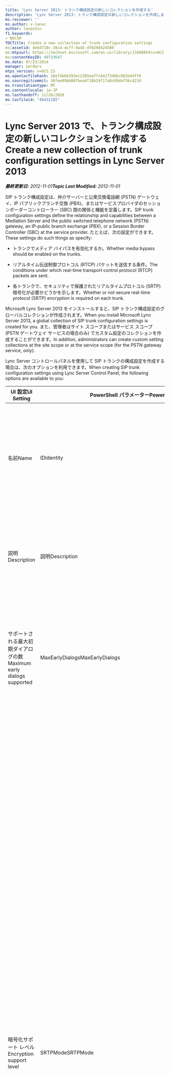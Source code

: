 ```yaml
---
title: 'Lync Server 2013: トランク構成設定の新しいコレクションを作成する'
description: 'Lync Server 2013: トランク構成設定の新しいコレクションを作成します。'
ms.reviewer: ''
ms.author: v-lanac
author: lanachin
f1.keywords:
- NOCSH
TOCTitle: Create a new collection of trunk configuration settings
ms:assetid: 4ebd710c-38cd-4cff-9a45-df029d424580
ms:mtpsurl: https://technet.microsoft.com/en-us/library/JJ688054(v=OCS.15)
ms:contentKeyID: 49733647
ms.date: 07/23/2014
manager: serdars
mtps_version: v=OCS.15
ms.openlocfilehash: 16ef4bb6393ec2385eaf7c642734bbc803d4dff6
ms.sourcegitcommit: 36fee89bb887bea4f18b19f17a8c69daf5bc423d
ms.translationtype: MT
ms.contentlocale: ja-JP
ms.lasthandoff: 11/26/2020
ms.locfileid: "49432185"
---
```

# <a name="create-a-new-collection-of-trunk-configuration-settings-in-lync-server-2013"></a><span data-ttu-id="9329f-103">Lync Server 2013 で、トランク構成設定の新しいコレクションを作成する</span><span class="sxs-lookup"><span data-stu-id="9329f-103">Create a new collection of trunk configuration settings in Lync Server 2013</span></span>

<div data-xmlns="http://www.w3.org/1999/xhtml">

<div class="topic" data-xmlns="http://www.w3.org/1999/xhtml" data-msxsl="urn:schemas-microsoft-com:xslt" data-cs="https://msdn.microsoft.com/">

<div data-asp="https://msdn2.microsoft.com/asp">



</div>

<div id="mainSection">

<div id="mainBody"><span data-ttu-id="9329f-104">

<span> </span></span><span class="sxs-lookup"><span data-stu-id="9329f-104">

<span> </span></span></span>

<span data-ttu-id="9329f-105">_**最終更新日:** 2012-11-01_</span><span class="sxs-lookup"><span data-stu-id="9329f-105">_**Topic Last Modified:** 2012-11-01_</span></span>

<span data-ttu-id="9329f-106">SIP トランク構成設定は、仲介サーバーと公衆交換電話網 (PSTN) ゲートウェイ、IP パブリックブランチ交換 (PBX)、またはサービスプロバイダのセッションボーダーコントローラー (SBC) 間の関係と機能を定義します。</span><span class="sxs-lookup"><span data-stu-id="9329f-106">SIP trunk configuration settings define the relationship and capabilities between a Mediation Server and the public switched telephone network (PSTN) gateway, an IP-public branch exchange (PBX), or a Session Border Controller (SBC) at the service provider.</span></span> <span data-ttu-id="9329f-107">たとえば、次の設定ができます。</span><span class="sxs-lookup"><span data-stu-id="9329f-107">These settings do such things as specify:</span></span>

  - <span data-ttu-id="9329f-108">トランクでメディア バイパスを有効化するか。</span><span class="sxs-lookup"><span data-stu-id="9329f-108">Whether media bypass should be enabled on the trunks.</span></span>

  - <span data-ttu-id="9329f-109">リアルタイム伝送制御プロトコル (RTCP) パケットを送信する条件。</span><span class="sxs-lookup"><span data-stu-id="9329f-109">The conditions under which real-time transport control protocol (RTCP) packets are sent.</span></span>

  - <span data-ttu-id="9329f-110">各トランクで、セキュリティで保護されたリアルタイムプロトコル (SRTP) 暗号化が必要かどうかを示します。</span><span class="sxs-lookup"><span data-stu-id="9329f-110">Whether or not secure real-time protocol (SRTP) encryption is required on each trunk.</span></span>

<span data-ttu-id="9329f-111">Microsoft Lync Server 2013 をインストールすると、SIP トランク構成設定のグローバルコレクションが作成されます。</span><span class="sxs-lookup"><span data-stu-id="9329f-111">When you install Microsoft Lync Server 2013, a global collection of SIP trunk configuration settings is created for you.</span></span> <span data-ttu-id="9329f-112">また、管理者はサイト スコープまたはサービス スコープ (PSTN ゲートウェイ サービスの場合のみ) でカスタム設定のコレクションを作成することができます。</span><span class="sxs-lookup"><span data-stu-id="9329f-112">In addition, administrators can create custom setting collections at the site scope or at the service scope (for the PSTN gateway service, only).</span></span>

<span data-ttu-id="9329f-113">Lync Server コントロールパネルを使用して SIP トランクの構成設定を作成する場合は、次のオプションを利用できます。</span><span class="sxs-lookup"><span data-stu-id="9329f-113">When creating SIP trunk configuration settings using Lync Server Control Panel, the following options are available to you:</span></span>


<table>
<colgroup>
<col style="width: 33%" />
<col style="width: 33%" />
<col style="width: 33%" />
</colgroup>
<thead>
<tr class="header">
<th><span data-ttu-id="9329f-114">UI 設定</span><span class="sxs-lookup"><span data-stu-id="9329f-114">UI Setting</span></span></th>
<th><span data-ttu-id="9329f-115">PowerShell パラメーター</span><span class="sxs-lookup"><span data-stu-id="9329f-115">PowerShell Parameter</span></span></th>
<th><span data-ttu-id="9329f-116">説明</span><span class="sxs-lookup"><span data-stu-id="9329f-116">Description</span></span></th>
</tr>
</thead>
<tbody>
<tr class="odd">
<td><p><span data-ttu-id="9329f-117">名前</span><span class="sxs-lookup"><span data-stu-id="9329f-117">Name</span></span></p></td>
<td><p><span data-ttu-id="9329f-118">ID</span><span class="sxs-lookup"><span data-stu-id="9329f-118">Identity</span></span></p></td>
<td><p><span data-ttu-id="9329f-p103">コレクションの一意の識別子。このプロパティは読み取り専用です。トランク構成設定のコレクションの Identity は変更できません。</span><span class="sxs-lookup"><span data-stu-id="9329f-p103">Unique identifier for the collection. This property is read-only; you cannot change the Identity of a collection of trunk configuration settings.</span></span></p></td>
</tr>
<tr class="even">
<td><p><span data-ttu-id="9329f-121">説明</span><span class="sxs-lookup"><span data-stu-id="9329f-121">Description</span></span></p></td>
<td><p><span data-ttu-id="9329f-122">説明</span><span class="sxs-lookup"><span data-stu-id="9329f-122">Description</span></span></p></td>
<td><p><span data-ttu-id="9329f-123">管理者が、設定に関する追加情報を格納できます (たとえば、トランク構成の目的)。</span><span class="sxs-lookup"><span data-stu-id="9329f-123">Provides a way for administrators to store addition information about the settings (for example, the purpose of the trunk configuration).</span></span></p></td>
</tr>
<tr class="odd">
<td><p><span data-ttu-id="9329f-124">サポートされる最大初期ダイアログの数</span><span class="sxs-lookup"><span data-stu-id="9329f-124">Maximum early dialogs supported</span></span></p></td>
<td><p><span data-ttu-id="9329f-125">MaxEarlyDialogs</span><span class="sxs-lookup"><span data-stu-id="9329f-125">MaxEarlyDialogs</span></span></p></td>
<td><p><span data-ttu-id="9329f-126">サービス プロバイダーの PSTN ゲートウェイ、IP-PBX、または SBC が、仲介サーバーに送信した INVITE に対して受信できる分岐応答の最大数です。</span><span class="sxs-lookup"><span data-stu-id="9329f-126">The maximum number of forked responses a PSTN gateway, IP-PBX, or SBC at the service provider can receive to an Invite that it sent to the Mediation Server.</span></span></p></td>
</tr>
<tr class="even">
<td><p><span data-ttu-id="9329f-127">暗号化サポート レベル</span><span class="sxs-lookup"><span data-stu-id="9329f-127">Encryption support level</span></span></p></td>
<td><p><span data-ttu-id="9329f-128">SRTPMode</span><span class="sxs-lookup"><span data-stu-id="9329f-128">SRTPMode</span></span></p></td>
<td><p><span data-ttu-id="9329f-129">仲介サーバーと、サービス プロバイダーの PSTN ゲートウェイ、IP-PBX、または SBC 間のメディア トラフィックを保護するためのサポート レベルを示します。</span><span class="sxs-lookup"><span data-stu-id="9329f-129">Indicates the level of support for protecting media traffic between the Mediation Server and the PSTN Gateway, IP-PBX, or SBC at the service provider.</span></span> <span data-ttu-id="9329f-130">メディア バイパスの場合、この値はメディア構成の EncryptionLevel 設定と互換性を持つ必要があります。</span><span class="sxs-lookup"><span data-stu-id="9329f-130">For media bypass cases, this value must be compatible with the EncryptionLevel setting in the media configuration.</span></span> <span data-ttu-id="9329f-131">メディア構成は、 <a href="https://docs.microsoft.com/powershell/module/skype/New-CsMediaConfiguration">CsMediaConfiguration</a> コマンドレットと <a href="https://docs.microsoft.com/powershell/module/skype/Set-CsMediaConfiguration">CsMediaConfiguration</a> コマンドレットを使用して設定されます。</span><span class="sxs-lookup"><span data-stu-id="9329f-131">Media configuration is set by using the <a href="https://docs.microsoft.com/powershell/module/skype/New-CsMediaConfiguration">New-CsMediaConfiguration</a> and <a href="https://docs.microsoft.com/powershell/module/skype/Set-CsMediaConfiguration">Set-CsMediaConfiguration</a> cmdlets.</span></span></p>
<p><span data-ttu-id="9329f-132">有効な値は次のとおりです。</span><span class="sxs-lookup"><span data-stu-id="9329f-132">Allowed values are:</span></span></p>
<ul>
<li><p><span data-ttu-id="9329f-133">Required: SRTP 暗号化を使用する必要があります。</span><span class="sxs-lookup"><span data-stu-id="9329f-133">Required: SRTP encryption must be used.</span></span></p></li>
<li><p><span data-ttu-id="9329f-134">Optional: ゲートウェイでサポートされている場合は、SRTP が使用されます。</span><span class="sxs-lookup"><span data-stu-id="9329f-134">Optional: SRTP will be used if the gateway supports it.</span></span></p></li>
<li><p><span data-ttu-id="9329f-135">Not Supported: SRTP 暗号化がサポートされていないので、使用されません。</span><span class="sxs-lookup"><span data-stu-id="9329f-135">Not Supported: SRTP encryption is not supported and therefore will not be used.</span></span></p></li>
</ul>
<p><span data-ttu-id="9329f-p105">SRTPMode は、ゲートウェイがトランスポート層セキュリティ (TLS) プロトコルを使用するよう構成されている場合にのみ使用されます。ゲートウェイがトランスポートとして伝送制御プロトコル (TCP) を使用するように構成されている場合は、SRTPMode は内部で Not Supported に設定されます。</span><span class="sxs-lookup"><span data-stu-id="9329f-p105">SRTPMode is used only if the gateway is configured to use Transport Layer Security (TLS). If the gateway is configured with Transmission Control Protocol (TCP) as the transport, SRTPMode is internally set to Not Supported.</span></span></p></td>
</tr>
<tr class="odd">
<td><p><span data-ttu-id="9329f-138">サポートの参照</span><span class="sxs-lookup"><span data-stu-id="9329f-138">Refer support</span></span></p></td>
<td><p><span data-ttu-id="9329f-139">Enable3pccRefer</span><span class="sxs-lookup"><span data-stu-id="9329f-139">Enable3pccRefer</span></span></p>
<p><span data-ttu-id="9329f-140">EnableReferSupport</span><span class="sxs-lookup"><span data-stu-id="9329f-140">EnableReferSupport</span></span></p></td>
<td><p><span data-ttu-id="9329f-141">[<strong>ゲートウェイへの参照の送信を有効にする</strong>] に設定した場合、トランクが仲介サーバーからの REFER 要求の受信をサポートすることを示します。</span><span class="sxs-lookup"><span data-stu-id="9329f-141">If set to <strong>Enable sending refer to the gateway</strong>, indicates that the trunk supports receiving Refer requests from the Mediation Server.</span></span></p>
<p><span data-ttu-id="9329f-142">[<strong>サードパーティ通話コントロールを使用する参照を有効にする</strong>] に設定すると、3PCC プロトコルを使用して転送される通話がホストされたサイトをバイパスできるようにすることを示します。</span><span class="sxs-lookup"><span data-stu-id="9329f-142">If set to <strong>Enable refer using third-party call control</strong>, indicates that the 3pcc protocol can be used to allow transferred calls to bypass the hosted site.</span></span> <span data-ttu-id="9329f-143">3pcc はサードパーティコントロールとも呼ばれ、 &quot; &quot; サードパーティが1組の発信者に接続するために使用される場合 (たとえば、ユーザー a からメンバー B に電話をかけているオペレーターなど) に発生します。</span><span class="sxs-lookup"><span data-stu-id="9329f-143">3pcc is also known as &quot;third party control,&quot; and occurs when a third-party is used to connect a pair of callers (for example, an operator placing a call from person A to person B).</span></span></p></td>
</tr>
<tr class="even">
<td><p><span data-ttu-id="9329f-144">メディアのバイパスを有効にする</span><span class="sxs-lookup"><span data-stu-id="9329f-144">Enable media bypass</span></span></p></td>
<td><p><span data-ttu-id="9329f-145">EnableBypass</span><span class="sxs-lookup"><span data-stu-id="9329f-145">EnableBypass</span></span></p></td>
<td><p><span data-ttu-id="9329f-p107">メディア バイパスがこのトランクに対して有効かどうかを示します。メディア バイパスは、[<strong>集中メディア処理</strong>] も有効になっている場合にのみ有効にできます。</span><span class="sxs-lookup"><span data-stu-id="9329f-p107">Indicates whether media bypass is enabled for this trunk. Media bypass can only be enabled if <strong>Centralized media processing</strong> is also enabled.</span></span></p></td>
</tr>
<tr class="odd">
<td><p><span data-ttu-id="9329f-148">集中メディア処理</span><span class="sxs-lookup"><span data-stu-id="9329f-148">Centralized media processing</span></span></p></td>
<td><p><span data-ttu-id="9329f-149">ConcentratedTopology</span><span class="sxs-lookup"><span data-stu-id="9329f-149">ConcentratedTopology</span></span></p></td>
<td><p><span data-ttu-id="9329f-p108">既知のメディア終端ポイントがあるかどうかを示します (既知のメディア終端ポイントの例として、メディア終端が信号終端と同じ IP を持つ PSTN ゲートウェイがあります)。</span><span class="sxs-lookup"><span data-stu-id="9329f-p108">Indicates whether there is a well-known media termination point. (An example of a well-known media termination point would be a PSTN gateway where the media termination has the same IP as the signaling termination.)</span></span></p></td>
</tr>
<tr class="even">
<td><p><span data-ttu-id="9329f-152">RTP ラッチを有効にする</span><span class="sxs-lookup"><span data-stu-id="9329f-152">Enable RTP latching</span></span></p></td>
<td><p><span data-ttu-id="9329f-153">EnableRTPLatching</span><span class="sxs-lookup"><span data-stu-id="9329f-153">EnableRTPLatching</span></span></p></td>
<td><p><span data-ttu-id="9329f-p109">SIP トランクが RTP ラッチをサポートするかどうかを示します。RTP ラッチは、NAT (ネットワーク アドレス変換) 装置またはファイアウォールを経由した RTP/RTCP 接続を可能にする技術です。</span><span class="sxs-lookup"><span data-stu-id="9329f-p109">Indicates whether or not the SIP trunks support RTP latching. RTP latching is a technology that enables RTP/RTCP connectivity through a NAT (network address translator) device or firewall.</span></span></p></td>
</tr>
<tr class="odd">
<td><p><span data-ttu-id="9329f-156">着信転送履歴を有効にする</span><span class="sxs-lookup"><span data-stu-id="9329f-156">Enable forward call history</span></span></p></td>
<td><p><span data-ttu-id="9329f-157">ForwardCallHistory</span><span class="sxs-lookup"><span data-stu-id="9329f-157">ForwardCallHistory</span></span></p></td>
<td><p><span data-ttu-id="9329f-158">通話履歴の情報をトランク経由で転送するかどうかを指定します。</span><span class="sxs-lookup"><span data-stu-id="9329f-158">Indicates whether call history information will be forwarded through the trunk.</span></span></p></td>
</tr>
<tr class="even">
<td><p><span data-ttu-id="9329f-159">P-Asserted-Identity データの転送を有効にする</span><span class="sxs-lookup"><span data-stu-id="9329f-159">Enable forward P-Asserted-Identity data</span></span></p></td>
<td><p><span data-ttu-id="9329f-160">ForwardPAI</span><span class="sxs-lookup"><span data-stu-id="9329f-160">ForwardPAI</span></span></p></td>
<td><p><span data-ttu-id="9329f-p110">P-Asserted-Identity (PAI) ヘッダーを通話とともに転送するかどうかを示します。PAI ヘッダーがあれば、発信者 ID を確認できます。</span><span class="sxs-lookup"><span data-stu-id="9329f-p110">Indicates whether the P-Asserted-Identity (PAI) header will be forwarded along with the call. The PAI header provides a way to verify the identity of the caller.</span></span></p></td>
</tr>
<tr class="odd">
<td><p><span data-ttu-id="9329f-163">送信ルーティング フェールオーバー タイマーを有効にする</span><span class="sxs-lookup"><span data-stu-id="9329f-163">Enable outbound routing failover timer</span></span></p></td>
<td><p><span data-ttu-id="9329f-164">EnableFastFailoverTimer</span><span class="sxs-lookup"><span data-stu-id="9329f-164">EnableFastFailoverTimer</span></span></p></td>
<td><p><span data-ttu-id="9329f-p111">発信通話が 10 秒以内にゲートウェイによって応答されない場合に次に使用できるトランクにルーティングするかどうかを示します。他にトランクがない場合は、通話は自動的に破棄されます。ネットワークおよびゲートウェイの応答が遅い環境の場合、通話が不必要に破棄されるようになる可能性があります。</span><span class="sxs-lookup"><span data-stu-id="9329f-p111">Indicates whether outbound calls that are not answered by the gateway within 10 seconds will be routed to the next available trunk; if there are no additional trunks then the call will automatically be dropped. In an organization with slow networks and gateway responses, that could potentially result in calls being dropped unnecessarily.</span></span></p></td>
</tr>
<tr class="even">
<td><p><span data-ttu-id="9329f-167">関連付けられている PSTN 使用法</span><span class="sxs-lookup"><span data-stu-id="9329f-167">Associated PSTN usages</span></span></p></td>
<td><p><span data-ttu-id="9329f-168">PSTNUsages</span><span class="sxs-lookup"><span data-stu-id="9329f-168">PSTNUsages</span></span></p></td>
<td><p><span data-ttu-id="9329f-169">トランクに割り当てられた PSTN 使用法のコレクションです。</span><span class="sxs-lookup"><span data-stu-id="9329f-169">Collection of PSTN usages assigned to the trunk.</span></span></p></td>
</tr>
<tr class="odd">
<td><p><span data-ttu-id="9329f-170">テストする変換後の番号</span><span class="sxs-lookup"><span data-stu-id="9329f-170">Translated number to test</span></span></p></td>
<td><p><span data-ttu-id="9329f-171">該当なし</span><span class="sxs-lookup"><span data-stu-id="9329f-171">N/A</span></span></p></td>
<td><p><span data-ttu-id="9329f-172">トランクの構成設定の臨時テストを行うために使用できる電話番号です。</span><span class="sxs-lookup"><span data-stu-id="9329f-172">Phone number that can be used to do an ad hoc test of the trunk configuration settings.</span></span></p></td>
</tr>
<tr class="even">
<td><p><span data-ttu-id="9329f-173">関連付けられている変換ルール</span><span class="sxs-lookup"><span data-stu-id="9329f-173">Associated translation rules</span></span></p></td>
<td><p><span data-ttu-id="9329f-174">OutboundTranslationRulesList</span><span class="sxs-lookup"><span data-stu-id="9329f-174">OutboundTranslationRulesList</span></span></p></td>
<td><p><span data-ttu-id="9329f-175">発信ルーティングによって処理される通話 (PBX または PSTN の宛先にルーティングされる通話) に適用される、電話番号変換ルールのコレクションです。</span><span class="sxs-lookup"><span data-stu-id="9329f-175">Collection of phone number translation rules that apply to calls handled by Outbound Routing (calls routed to PBX or PSTN destinations).</span></span></p></td>
</tr>
<tr class="odd">
<td><p><span data-ttu-id="9329f-176">着信者番号の変換ルール</span><span class="sxs-lookup"><span data-stu-id="9329f-176">Called number translation rules</span></span></p></td>
<td><p><span data-ttu-id="9329f-177">OutboundCallingNumberTranslationRulesList</span><span class="sxs-lookup"><span data-stu-id="9329f-177">OutboundCallingNumberTranslationRulesList</span></span></p></td>
<td><p><span data-ttu-id="9329f-178">トランクに割り当てられた発信電話番号の変換ルールのコレクションです。</span><span class="sxs-lookup"><span data-stu-id="9329f-178">Collection of outbound calling number translation rules assigned to the trunk.</span></span></p></td>
</tr>
<tr class="even">
<td><p><span data-ttu-id="9329f-179">テストする電話番号</span><span class="sxs-lookup"><span data-stu-id="9329f-179">Phone number to test</span></span></p></td>
<td><p><span data-ttu-id="9329f-180">該当なし</span><span class="sxs-lookup"><span data-stu-id="9329f-180">N/A</span></span></p></td>
<td><p><span data-ttu-id="9329f-181">変換ルールの臨時テストを行うために使用できる電話番号です。</span><span class="sxs-lookup"><span data-stu-id="9329f-181">Phone number that can be used to do an ad hoc test of the translation rules.</span></span></p></td>
</tr>
<tr class="odd">
<td><p><span data-ttu-id="9329f-182">発信者番号</span><span class="sxs-lookup"><span data-stu-id="9329f-182">Calling number</span></span></p></td>
<td><p><span data-ttu-id="9329f-183">該当なし</span><span class="sxs-lookup"><span data-stu-id="9329f-183">N/A</span></span></p></td>
<td><p><span data-ttu-id="9329f-184">テストする電話番号が発信者の電話番号であることを示します。</span><span class="sxs-lookup"><span data-stu-id="9329f-184">Indicates that the phone number to test is the phone number of the caller.</span></span></p></td>
</tr>
<tr class="even">
<td><p><span data-ttu-id="9329f-185">着信者番号</span><span class="sxs-lookup"><span data-stu-id="9329f-185">Called number</span></span></p></td>
<td><p><span data-ttu-id="9329f-186">該当なし</span><span class="sxs-lookup"><span data-stu-id="9329f-186">N/A</span></span></p></td>
<td><p><span data-ttu-id="9329f-187">テストする電話番号が着信者の電話番号であることを示します。</span><span class="sxs-lookup"><span data-stu-id="9329f-187">Indicates that the phone number to test is the phone number of the person being called.</span></span></p></td>
</tr>
</tbody>
</table>


<div>


> [!NOTE]  
> <span data-ttu-id="9329f-188">Lync Server の Set-cstrunkconfiguration コマンドレットでは、Lync Server コントロールパネルに表示されない追加のプロパティがサポートされています。</span><span class="sxs-lookup"><span data-stu-id="9329f-188">The Lync Server CsTrunkConfiguration cmdlets support additional properties not shown in Lync Server Control Panel.</span></span> <span data-ttu-id="9329f-189">詳細については、 <A href="https://docs.microsoft.com/powershell/module/skype/New-CsTrunkConfiguration">set-cstrunkconfiguration</A> コマンドレットのヘルプトピックを参照してください。</span><span class="sxs-lookup"><span data-stu-id="9329f-189">For more information, see the help topic for the <A href="https://docs.microsoft.com/powershell/module/skype/New-CsTrunkConfiguration">New-CsTrunkConfiguration</A> cmdlet.</span></span>



</div>

<div>

## <a name="to-create-new-trunk-configuration-settings-by-using-lync-server-control-panel"></a><span data-ttu-id="9329f-190">Lync Server コントロールパネルを使用して新しいトランク構成設定を作成するには</span><span class="sxs-lookup"><span data-stu-id="9329f-190">To create new trunk configuration settings by using Lync Server Control Panel</span></span>

1.  <span data-ttu-id="9329f-191">Lync Server コントロールパネルで、[ **音声ルーティング**] をクリックし、[ **Trunk 構成**] をクリックします。</span><span class="sxs-lookup"><span data-stu-id="9329f-191">In Lync Server Control Panel, click **Voice Routing**, and then click **Trunk Configuration**.</span></span>

2.  <span data-ttu-id="9329f-192">[**トランク構成**] タブで [**新規作成**] をクリックします。新しい設定をサイト スコープで作成する場合は [**サイト トランク**] をクリックし、サービス スコープで作成する場合は [**プール トランク**] をクリックします。</span><span class="sxs-lookup"><span data-stu-id="9329f-192">On the **Trunk Configuration** tab, click **New**, and then click **Site trunk** to create the new settings at the site scope, or **Pool trunk** to create the new settings at the service scope.</span></span>

3.  <span data-ttu-id="9329f-p113">[**サイトの選択**] または [**サービスの選択**] ダイアログ ボックスで (表示されるダイアログ ボックスは、サイト スコープとサービス スコープのどちらの設定を作成するかによって異なります)、新しい構成設定の場所を選択し、[**OK**] をクリックします。ダイアログ ボックスが空白の場合は、新しい設定を作成する場所がないことを意味します。たとえば、[**サイトの選択**] ダイアログ ボックスが空白の場合、すべてのサイトにトランク構成サイトのコレクションが既に割り当てられており、各サイト (および各サービス) でホストできるのは該当のコレクションだけであることを示しています。この場合、既存のコレクションを削除して新しいコレクションを作成することも、既存のコレクションを変更することもできます。</span><span class="sxs-lookup"><span data-stu-id="9329f-p113">In the **Select a Site** or the **Select a Service** dialog box (the dialog box that appears will depend on whether you are creating site-scoped or service-scoped settings) select the location for the new configuration settings and then click **OK**. If the dialog box is blank, that means there is no place to create the new settings; for example, if the **Select a Site** dialog box is blank that means that all of your sites have already been assigned a collection of trunk configuration sites, and each site (and each service) can only host one such collection. In that case, you can either delete the existing collection and create a new collection, or simply modify the existing collection.</span></span>

4.  <span data-ttu-id="9329f-196">[**新規トランク構成**] ダイアログで、適切な選択を行って [**OK**] をクリックします。</span><span class="sxs-lookup"><span data-stu-id="9329f-196">In the **New Trunk Configuration** dialog, make the appropriate selections and then click **OK**.</span></span>

5.  <span data-ttu-id="9329f-p114">コレクションの [**状態**] プロパティが、[**コミットされていません**] に変わります。変更をコミットし、コレクションを削除するには、[**コミット**] をクリックした後、[**すべてコミット**] をクリックします。</span><span class="sxs-lookup"><span data-stu-id="9329f-p114">The **State** property for the collection will be updated to **Uncommitted**. To commit the changes, and to delete the collection, click **Commit** and then click **Commit All**.</span></span>

6.  <span data-ttu-id="9329f-199">[**コミットされていない音声構成設定**] ダイアログ ボックスで、[**OK**] をクリックします。</span><span class="sxs-lookup"><span data-stu-id="9329f-199">In the **Uncommitted Voice Configuration Settings** dialog box, click **OK**.</span></span>

7.  <span data-ttu-id="9329f-200">[ **Microsoft Lync Server 2013 コントロールパネル** ] ダイアログボックスで、[ **OK**] をクリックします。</span><span class="sxs-lookup"><span data-stu-id="9329f-200">In the **Microsoft Lync Server 2013 Control Panel** dialog box click **OK**.</span></span>

<span data-ttu-id="9329f-201"></div>

</div>

<span> </span>

</div>

</div>

</span><span class="sxs-lookup"><span data-stu-id="9329f-201"></div>

</div>

<span> </span>

</div>

</div>

</span></span></div>

